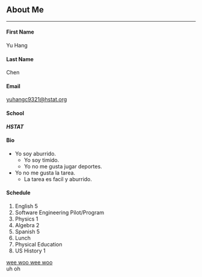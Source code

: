 ## About Me
___
#### First Name
Yu Hang

#### Last Name
Chen

#### Email
yuhangc9321@hstat.org

#### School
**_HSTAT_**

#### Bio
* Yo soy aburrido.
    * Yo soy timido.
    * Yo no me gusta jugar deportes.
* Yo no me gusta la tarea.
    * La tarea es facil y aburrido.

#### Schedule
1. English 5
2. Software Engineering Pilot/Program
3. Physics 1
4. Algebra 2
5. Spanish 5
6. Lunch
7. Physical Education
8. US History 1

[wee woo wee woo](https://www.fbi.gov/)  
uh oh
